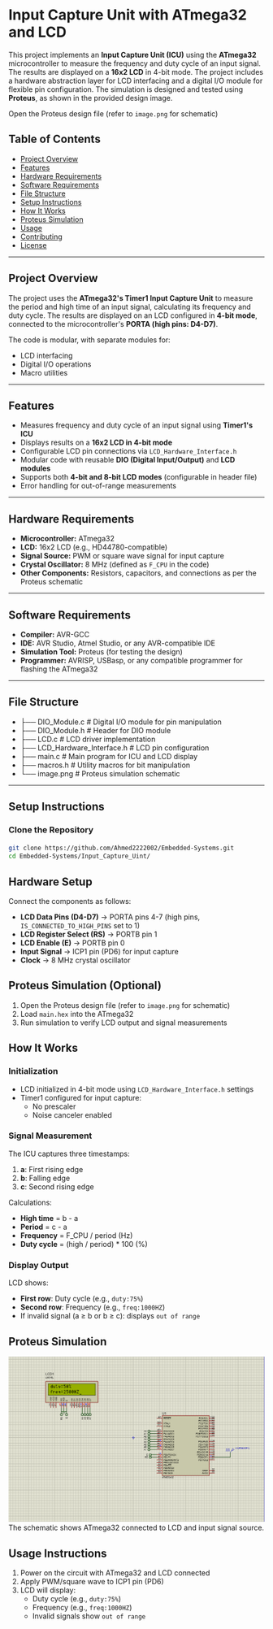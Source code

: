 # Input Capture Unit with ATmega32 and LCD

This project implements an **Input Capture Unit (ICU)** using the **ATmega32** microcontroller to measure the frequency and duty cycle of an input signal. The results are displayed on a **16x2 LCD** in 4-bit mode. The project includes a hardware abstraction layer for LCD interfacing and a digital I/O module for flexible pin configuration. The simulation is designed and tested using **Proteus**, as shown in the provided design image.

Open the Proteus design file (refer to `image.png` for schematic)

## Table of Contents

- [Project Overview](#project-overview)
- [Features](#features)
- [Hardware Requirements](#hardware-requirements)
- [Software Requirements](#software-requirements)
- [File Structure](#file-structure)
- [Setup Instructions](#setup-instructions)
- [How It Works](#how-it-works)
- [Proteus Simulation](#proteus-simulation)
- [Usage](#usage)
- [Contributing](#contributing)
- [License](#license)

---

## Project Overview

The project uses the **ATmega32's Timer1 Input Capture Unit** to measure the period and high time of an input signal, calculating its frequency and duty cycle. The results are displayed on an LCD configured in **4-bit mode**, connected to the microcontroller's **PORTA (high pins: D4-D7)**.

The code is modular, with separate modules for:
- LCD interfacing
- Digital I/O operations
- Macro utilities

---

## Features

- Measures frequency and duty cycle of an input signal using **Timer1's ICU**
- Displays results on a **16x2 LCD in 4-bit mode**
- Configurable LCD pin connections via `LCD_Hardware_Interface.h`
- Modular code with reusable **DIO (Digital Input/Output)** and **LCD modules**
- Supports both **4-bit and 8-bit LCD modes** (configurable in header file)
- Error handling for out-of-range measurements

---

## Hardware Requirements

- **Microcontroller:** ATmega32
- **LCD:** 16x2 LCD (e.g., HD44780-compatible)
- **Signal Source:** PWM or square wave signal for input capture
- **Crystal Oscillator:** 8 MHz (defined as `F_CPU` in the code)
- **Other Components:** Resistors, capacitors, and connections as per the Proteus schematic

---

## Software Requirements

- **Compiler:** AVR-GCC
- **IDE:** AVR Studio, Atmel Studio, or any AVR-compatible IDE
- **Simulation Tool:** Proteus (for testing the design)
- **Programmer:** AVRISP, USBasp, or any compatible programmer for flashing the ATmega32

---

## File Structure
- ├── DIO_Module.c # Digital I/O module for pin manipulation
- ├── DIO_Module.h # Header for DIO module
- ├── LCD.c # LCD driver implementation
- ├── LCD_Hardware_Interface.h # LCD pin configuration
- ├── main.c # Main program for ICU and LCD display
- ├── macros.h # Utility macros for bit manipulation
- └── image.png # Proteus simulation schematic

---

## Setup Instructions

### Clone the Repository

```bash
git clone https://github.com/Ahmed2222002/Embedded-Systems.git 
cd Embedded-Systems/Input_Capture_Uint/
```

## Hardware Setup
Connect the components as follows:
- **LCD Data Pins (D4-D7)** → PORTA pins 4-7 (high pins, `IS_CONNECTED_TO_HIGH_PINS` set to 1)
- **LCD Register Select (RS)** → PORTB pin 1
- **LCD Enable (E)** → PORTB pin 0
- **Input Signal** → ICP1 pin (PD6) for input capture
- **Clock** → 8 MHz crystal oscillator

## Proteus Simulation (Optional)
1. Open the Proteus design file (refer to `image.png` for schematic)
2. Load `main.hex` into the ATmega32
3. Run simulation to verify LCD output and signal measurements

## How It Works

### Initialization
- LCD initialized in 4-bit mode using `LCD_Hardware_Interface.h` settings
- Timer1 configured for input capture:
  - No prescaler
  - Noise canceler enabled

### Signal Measurement
The ICU captures three timestamps:
1. **a**: First rising edge
2. **b**: Falling edge
3. **c**: Second rising edge

Calculations:
- **High time** = b - a
- **Period** = c - a
- **Frequency** = F_CPU / period (Hz)
- **Duty cycle** = (high / period) * 100 (%)

### Display Output
LCD shows:
- **First row**: Duty cycle (e.g., `duty:75%`)
- **Second row**: Frequency (e.g., `freq:1000HZ`)
- If invalid signal (a ≥ b or b ≥ c): displays `out of range`

## Proteus Simulation
![Schematic](image.png)  
The schematic shows ATmega32 connected to LCD and input signal source.

## Usage Instructions
1. Power on the circuit with ATmega32 and LCD connected
2. Apply PWM/square wave to ICP1 pin (PD6)
3. LCD will display:
   - Duty cycle (e.g., `duty:75%`)
   - Frequency (e.g., `freq:1000HZ`)
   - Invalid signals show `out of range`
